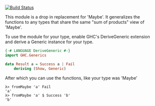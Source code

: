 [![Build Status](https://travis-ci.org/jfischoff/generic-maybe.png?branch=master)](https://travis-ci.org/jfischoff/generic-maybe)

This module is a drop in replacement for 'Maybe'. It generalizes
the functions to any types that share the same "sum of products" view
of 'Maybe'.

To use the module for your type, enable GHC's DeriveGeneric extension and
derive a Generic instance for your type.

```haskell
{-# LANGUAGE DeriveGeneric #-}
import GHC.Generics

data Result a = Success a | Fail
    deriving (Show, Generic)
```

After which you can use the functions, like your type was 'Maybe'

```
λ> fromMaybe 'a' Fail
'a'
λ> fromMaybe 'a' $ Success 'b'
'b'
```